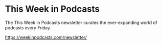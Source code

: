 # This Week in Podcasts
The This Week in Podcasts newsletter curates the ever-expanding world of podcasts every Friday.

https://weekinpodcasts.com/newsletter/
